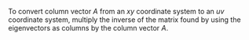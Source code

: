 

To convert column vector $A$ from an $xy$ coordinate system to an $uv$ coordinate system, multiply the inverse of the matrix found by using the eigenvectors as columns by the column vector $A$.